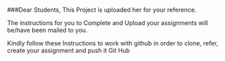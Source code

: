 ###Dear Students, This Project is uploaded her for your reference.

The instructions for you to Complete and Upload your assignments will be/have been mailed to you.

Kindly follow these Instructions to work with github in order to clone, refer, create your assignment and push it Git Hub



